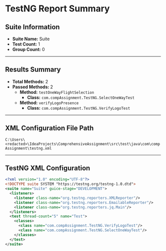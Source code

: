 # TestNG Report Summary

## Suite Information
- **Suite Name:** Suite  
- **Test Count:** 1  
- **Group Count:** 0  

---

## Results Summary
- **Total Methods:** 2  
- **Passed Methods:** 2  
  - **Method:** `testOneWayFlightSelection`  
    - **Class:** `com.compAssignment.TestNG.SelectOneWayTest`  
  - **Method:** `verifyLogoPresence`  
    - **Class:** `com.compAssignment.TestNG.VerifyLogoTest`  

---

## XML Configuration File Path
`C:\Users\<redacted>\IdeaProjects\ComprehensiveAssignment\src\test\java\com\compAssignment\testng.xml`

---

## TestNG XML Configuration
```xml
<?xml version="1.0" encoding="UTF-8"?>
<!DOCTYPE suite SYSTEM "https://testng.org/testng-1.0.dtd">
<suite name="Suite" guice-stage="DEVELOPMENT">
  <listeners>
    <listener class-name="org.testng.reporters.XMLReporter"/>
    <listener class-name="org.testng.reporters.EmailableReporter"/>
    <listener class-name="org.testng.reporters.jq.Main"/>
  </listeners>
  <test thread-count="5" name="Test">
    <classes>
      <class name="com.compAssignment.TestNG.VerifyLogoTest"/>
      <class name="com.compAssignment.TestNG.SelectOneWayTest"/>
    </classes>
  </test>
</suite>
